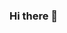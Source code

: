 ### Hi there 👋

<!--
**kjw-dev/kjw-dev** is a ✨ _special_ ✨ repository because its `README.md` (this file) appears on your GitHub profile.

Hola

Here are some ideas to get you started:

- 🔭 I’m currently working on ...
- 🌱 I’m currently learning ...
- 👯 I’m looking to collaborate on ...
- 🤔 I’m looking for help with ...
- 💬 Ask me about ...
- 📫 How to reach me: ...
- 😄 Pronouns: ...
- ⚡ Fun fact: ...
-->
